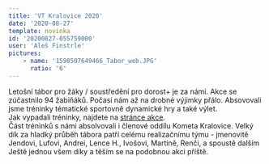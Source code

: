 ```yaml
---
title: 'VT Kralovice 2020'
date: '2020-08-27'
template: novinka
id: '20200827-055759000'
user: 'Aleš Finstrle'
pictures:
    - name: '1598507649466_Tabor_web.JPG'
      ratio: '6'
---
```

Letošní tábor pro žáky / soustředění pro dorost+ je za námi. Akce se zúčastnilo 94 žabiňáků. Počasí nám až na drobné výjimky přálo. Absovovali jsme tréninky tématické sportovně dynamické hry a také výlet.  
Jak vypadali tréninky, najdete na [stránce akce](https://zabiny.club/data/events/2020/2020-race_1434).  
Část tréninků s námi absolvovali i členové oddílu Kometa Kralovice.
Velký dík za hladký průběh tábora patří celému realizačnímu týmu - jmenovitě Jendovi, Lufovi, Andrei, Lence H., Ivošovi, Martině, Renči, a spoustě dalším  
Ještě jednou všem díky a těším se na podobnou akci příště.
